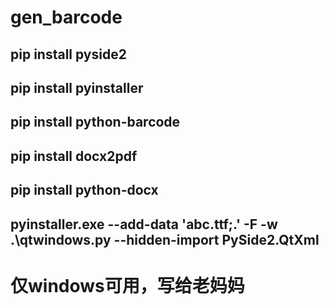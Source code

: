 # gen_barcode
## pip install pyside2
## pip install pyinstaller
## pip install python-barcode
## pip install docx2pdf
## pip install python-docx
## pyinstaller.exe --add-data 'abc.ttf;.' -F -w .\qtwindows.py --hidden-import PySide2.QtXml

# 仅windows可用，写给老妈妈
